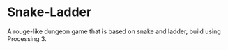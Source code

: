 # Snake-Ladder
A rouge-like dungeon game that is based on snake and ladder, build using Processing 3.
